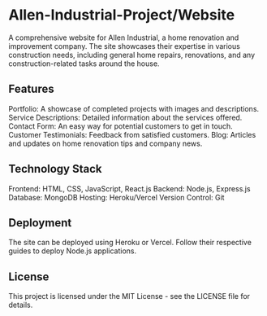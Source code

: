 # Allen-Industrial-Project/Website
A comprehensive website for Allen Industrial, a home renovation and improvement company. The site showcases their expertise in various construction needs, including general home repairs, renovations, and any construction-related tasks around the house.


## Features
Portfolio: A showcase of completed projects with images and descriptions.
Service Descriptions: Detailed information about the services offered.
Contact Form: An easy way for potential customers to get in touch.
Customer Testimonials: Feedback from satisfied customers.
Blog: Articles and updates on home renovation tips and company news.

## Technology Stack
Frontend: HTML, CSS, JavaScript, React.js
Backend: Node.js, Express.js
Database: MongoDB
Hosting: Heroku/Vercel
Version Control: Git

## Deployment
The site can be deployed using Heroku or Vercel. Follow their respective guides to deploy Node.js applications.

## License
This project is licensed under the MIT License - see the LICENSE file for details.
